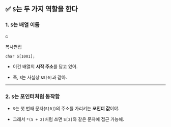 ## ✅ `S`는 두 가지 역할을 한다

### 1. `S`는 **배열 이름**

c

복사편집

`char S[1001];`

- 이건 배열의 **시작 주소**를 담고 있어.
    
- 즉, `S`는 사실상 `&S[0]`과 같아.
    

---

### 2. `S`는 **포인터처럼 동작함**

- `S`는 첫 번째 문자(`S[0]`)의 주소를 가리키는 **포인터 값**이야.
    
- 그래서 `*(S + 2)`처럼 쓰면 `S[2]`와 같은 문자에 접근 가능해.